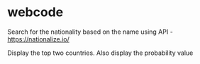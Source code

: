 # webcode

Search for the nationality based on the name using API - https://nationalize.io/

Display the top two countries. Also display the probability value
